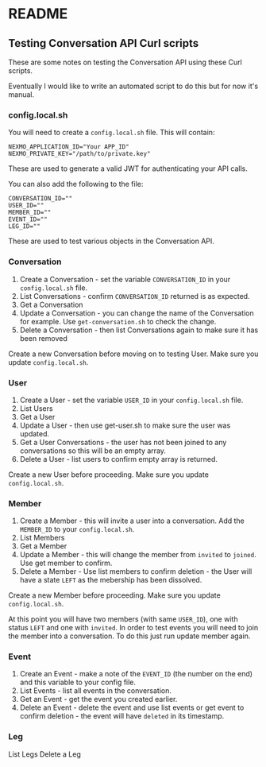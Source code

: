 # README

## Testing Conversation API Curl scripts

These are some notes on testing the Conversation API using these Curl scripts.

Eventually I would like to write an automated script to do this but for now it's manual.

### config.local.sh

You will need to create a `config.local.sh` file. This will contain:

```
NEXMO_APPLICATION_ID="Your APP_ID"
NEXMO_PRIVATE_KEY="/path/to/private.key"
```

These are used to generate a valid JWT for authenticating your API calls.

You can also add the following to the file:

```
CONVERSATION_ID=""
USER_ID=""
MEMBER_ID=""
EVENT_ID=""
LEG_ID=""
```

These are used to test various objects in the Conversation API.

### Conversation

1. Create a Conversation - set the variable `CONVERSATION_ID` in your `config.local.sh` file.
2. List Conversations - confirm `CONVERSATION_ID` returned is as expected.
3. Get a Conversation
4. Update a Conversation - you can change the name of the Conversation for example. Use `get-conversation.sh` to check the change.
5. Delete a Conversation - then list Conversations again to make sure it has been removed

Create a new Conversation before moving on to testing User. Make sure you update `config.local.sh`.

### User

1. Create a User - set the variable `USER_ID` in your `config.local.sh` file.
2. List Users 
3. Get a User
4. Update a User - then use get-user.sh to make sure the user was updated.
5. Get a User Conversations - the user has not been joined to any conversations so this will be an empty array.
6. Delete a User - list users to confirm empty array is returned.

Create a new User before proceeding. Make sure you update `config.local.sh`.

### Member

1. Create a Member - this will invite a user into a conversation. Add the `MEMBER_ID` to your `config.local.sh`.
2. List Members
3. Get a Member
4. Update a Member - this will change the member from `invited` to `joined`. Use get member to confirm.
5. Delete a Member - Use list members to confirm deletion - the User will have a state `LEFT` as the mebership has been dissolved.

Create a new Member before proceeding. Make sure you update `config.local.sh`.

At this point you will have two members (with same `USER_ID`), one with status `LEFT` and one with `invited`. In order
to test events you will need to join the member into a conversation. To do this just run update member again.

### Event

1. Create an Event - make a note of the `EVENT_ID` (the number on the end) and this variable to your config file.
2. List Events - list all events in the conversation.
3. Get an Event - get the event you created earlier.
4. Delete an Event - delete the event and use list events or get event to confirm deletion - the event will have `deleted` in its timestamp.

### Leg

List Legs
Delete a Leg


